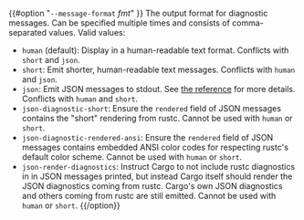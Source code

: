 {{#option "`--message-format` _fmt_" }}
The output format for diagnostic messages. Can be specified multiple times
and consists of comma-separated values. Valid values:

- `human` (default): Display in a human-readable text format. Conflicts with
  `short` and `json`.
- `short`: Emit shorter, human-readable text messages. Conflicts with `human`
  and `json`.
- `json`: Emit JSON messages to stdout. See
  [the reference](../reference/external-tools.html#json-messages)
  for more details. Conflicts with `human` and `short`.
- `json-diagnostic-short`: Ensure the `rendered` field of JSON messages contains
  the "short" rendering from rustc. Cannot be used with `human` or `short`.
- `json-diagnostic-rendered-ansi`: Ensure the `rendered` field of JSON messages
  contains embedded ANSI color codes for respecting rustc's default color
  scheme. Cannot be used with `human` or `short`.
- `json-render-diagnostics`: Instruct Cargo to not include rustc diagnostics in
  in JSON messages printed, but instead Cargo itself should render the
  JSON diagnostics coming from rustc. Cargo's own JSON diagnostics and others
  coming from rustc are still emitted. Cannot be used with `human` or `short`.
{{/option}}
